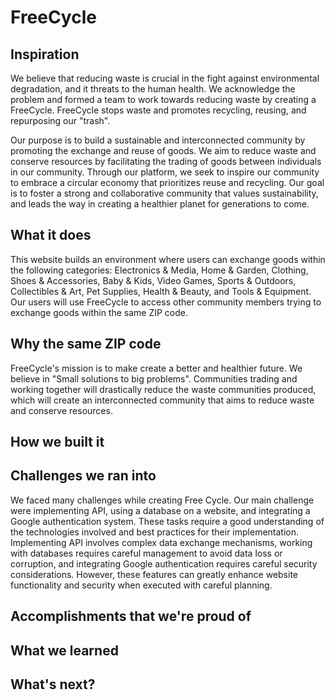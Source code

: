 # FreeCycle

## Inspiration
We believe that reducing waste is crucial in the fight against environmental degradation, and it threats to the human health. We acknowledge the problem and formed a team to work towards reducing waste by creating a FreeCycle. FreeCycle stops waste and promotes recycling, reusing, and repurposing our "trash".

Our purpose is to build a sustainable and interconnected community by promoting the exchange and reuse of goods. We aim to reduce waste and conserve resources by facilitating the trading of goods between individuals in our community. Through our platform, we seek to inspire our community to embrace a circular economy that prioritizes reuse and recycling. Our goal is to foster a strong and collaborative community that values sustainability, and leads the way in creating a healthier planet for generations to come.

## What it does
This website builds an environment where users can exchange goods within the following categories: Electronics & Media, Home & Garden, Clothing, Shoes & Accessories, Baby & Kids, Video Games, Sports & Outdoors, Collectibles & Art, Pet Supplies, Health & Beauty, and Tools & Equipment. Our users will use FreeCycle to access other community members trying to exchange goods within the same ZIP code.

## Why the same ZIP code
FreeCycle's mission is to make create a better and healthier future. We believe in "Small solutions to big problems". Communities trading and working together will drastically reduce the waste communities produced, which will create an interconnected community that aims to reduce waste and conserve resources.

## How we built it

## Challenges we ran into
We faced many challenges while creating Free Cycle. Our main challenge were implementing API, using a database on a website, and integrating a Google authentication system. These tasks require a good understanding of the technologies involved and best practices for their implementation. Implementing API involves complex data exchange mechanisms, working with databases requires careful management to avoid data loss or corruption, and integrating Google authentication requires careful security considerations. However, these features can greatly enhance website functionality and security when executed with careful planning.

## Accomplishments that we're proud of

## What we learned

## What's next?
